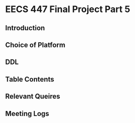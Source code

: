 # EECS 447 Final Project Part 5

## Introduction

## Choice of Platform

## DDL

## Table Contents

## Relevant Queires


## Meeting Logs
